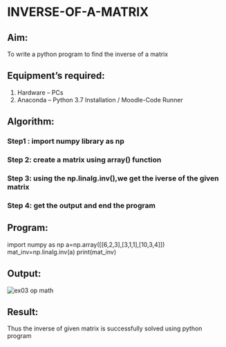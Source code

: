 # INVERSE-OF-A-MATRIX
## Aim:
To write a python program to find the inverse of a matrix
## Equipment’s required:
1. 	Hardware – PCs
2. 	Anaconda – Python 3.7 Installation / Moodle-Code Runner
## Algorithm:
### Step1 : import numpy library as np
### Step 2: create a matrix using array() function
### Step 3: using the np.linalg.inv(),we get the iverse of the given matrix
### Step 4: get the output and end the program

## Program:
import numpy as np
a=np.array([[6,2,3],[3,1,1],[10,3,4]])
mat_inv=np.linalg.inv(a)
print(mat_inv)
## Output:
![ex03 op math](https://user-images.githubusercontent.com/119393818/214769728-1ea52764-e4dc-4b81-98f2-c2f9c8fa5e57.png)

## Result:
Thus the inverse of given matrix is successfully solved using python program

